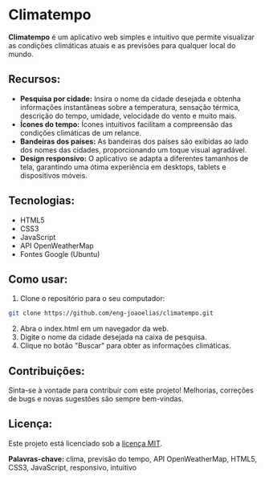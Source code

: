# Climatempo

**Climatempo** é um aplicativo web simples e intuitivo que permite visualizar as condições climáticas atuais e as previsões para qualquer local do mundo.

## **Recursos:**

* **Pesquisa por cidade:** Insira o nome da cidade desejada e obtenha informações instantâneas sobre a temperatura, sensação térmica, descrição do tempo, umidade, velocidade do vento e muito mais.
* **Ícones do tempo:** Ícones intuitivos facilitam a compreensão das condições climáticas de um relance.
* **Bandeiras dos países:** As bandeiras dos países são exibidas ao lado dos nomes das cidades, proporcionando um toque visual agradável.
* **Design responsivo:** O aplicativo se adapta a diferentes tamanhos de tela, garantindo uma ótima experiência em desktops, tablets e dispositivos móveis.

## **Tecnologias:**

* HTML5
* CSS3
* JavaScript
* API OpenWeatherMap
* Fontes Google (Ubuntu)

## **Como usar:**

1. Clone o repositório para o seu computador:
```bash
git clone https://github.com/eng-joaoelias/climatempo.git
```
2. Abra o index.html em um navegador da web.
3. Digite o nome da cidade desejada na caixa de pesquisa.
4. Clique no botão "Buscar" para obter as informações climáticas.

## **Contribuições:**

Sinta-se à vontade para contribuir com este projeto! Melhorias, correções de bugs e novas sugestões são sempre bem-vindas.

## **Licença:**

Este projeto está licenciado sob a [licença MIT](LICENSE).

**Palavras-chave:** clima, previsão do tempo, API OpenWeatherMap, HTML5, CSS3, JavaScript, responsivo, intuitivo
